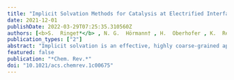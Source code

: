 ```yaml
---
title: "Implicit Solvation Methods for Catalysis at Electrified Interfaces"
date: 2021-12-01
publishDate: 2022-03-29T07:25:35.310560Z
authors: [<b>S.  Ringe†*</b> , N. G.  Hörmann† , H.  Oberhofer , K.  Reuter* ]
publication_types: ["2"]
abstract: "Implicit solvation is an effective, highly coarse-grained approach in atomic-scale simulations to account for a surrounding liquid electrolyte on the level of a continuous polarizable medium. Originating in molecular chemistry with finite solutes, implicit solvation techniques are now increasingly used in the context of first-principles modeling of electrochemistry and electrocatalysis at extended (often metallic) electrodes. The prevalent ansatz to model the latter electrodes and the reactive surface chemistry at them through slabs in periodic boundary condition supercells brings its specific challenges. Foremost this concerns the difficulty of describing the entire double layer forming at the electrified solid-liquid interface (SLI) within supercell sizes tractable by commonly employed density functional theory (DFT). We review liquid solvation methodology from this specific application angle, highlighting in particular its use in the widespread ab initio thermodynamics approach to surface catalysis. Notably, implicit solvation can be employed to mimic a polarization of the electrode's electronic density under the applied potential and the concomitant capacitive charging of the entire double layer beyond the limitations of the employed DFT supercell. Most critical for continuing advances of this effective methodology for the SLI context is the lack of pertinent (experimental or high-level theoretical) reference data needed for parametrization."
featured: false
publication: "*Chem. Rev.*"
doi: "10.1021/acs.chemrev.1c00675"
---
```


